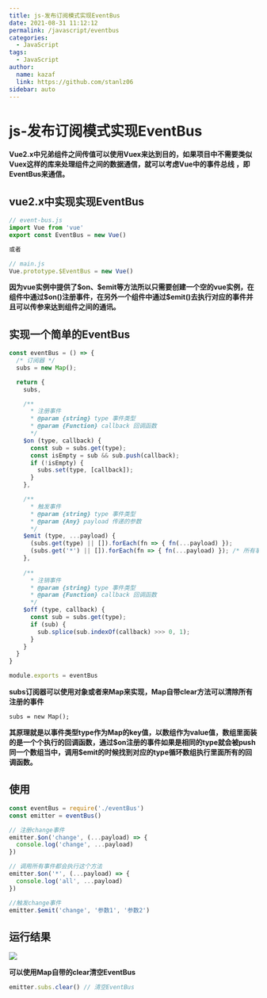 ```yaml
---
title: js-发布订阅模式实现EventBus
date: 2021-08-31 11:12:12
permalink: /javascript/eventbus
categories: 
  - JavaScript
tags: 
  - JavaScript
author: 
  name: kazaf
  link: https://github.com/stanlz06
sidebar: auto
---
```



# js-发布订阅模式实现EventBus

**Vue2.x中兄弟组件之间传值可以使用Vuex来达到目的，如果项目中不需要类似Vuex这样的库来处理组件之间的数据通信，就可以考虑Vue中的事件总线 ，即 EventBus来通信。**

## vue2.x中实现实现EventBus
``` js
// event-bus.js
import Vue from 'vue'
export const EventBus = new Vue()

或者

// main.js
Vue.prototype.$EventBus = new Vue()
```
**因为vue实例中提供了\$on、\$emit等方法所以只需要创建一个空的vue实例，在组件中通过\$on()注册事件，在另外一个组件中通过\$emit()去执行对应的事件并且可以传参来达到组件之间的通讯。**

## 实现一个简单的EventBus
``` js
const eventBus = () => {
  /* 订阅器 */
  subs = new Map();

  return {
    subs,

    /**
      * 注册事件
      * @param {string} type 事件类型
      * @param {Function} callback 回调函数 
      */
    $on (type, callback) {
      const sub = subs.get(type);
      const isEmpty = sub && sub.push(callback);
      if (!isEmpty) {
        subs.set(type, [callback]);
      }
    },

    /**
      * 触发事件
      * @param {string} type 事件类型
      * @param {Any} payload 传递的参数
      */
    $emit (type, ...payload) {
      (subs.get(type) || []).forEach(fn => { fn(...payload) });
      (subs.get('*') || []).forEach(fn => { fn(...payload) }); /* 所有事件类型都执行 */
    },
    
    /**
      * 注销事件
      * @param {string} type 事件类型
      * @param {Function} callback 回调函数 
      */
    $off (type, callback) {
      const sub = subs.get(type);
      if (sub) {
        sub.splice(sub.indexOf(callback) >>> 0, 1);
      }
    }
  }
}

module.exports = eventBus
```

**subs订阅器可以使用对象或者来Map来实现，Map自带clear方法可以清除所有注册的事件**
```
subs = new Map();
```
**其原理就是以事件类型type作为Map的key值，以数组作为value值，数组里面装的是一个个执行的回调函数，通过\$on注册的事件如果是相同的type就会被push同一个数组当中，调用\$emit的时候找到对应的type循环数组执行里面所有的回调函数。**

## 使用
``` js
const eventBus = require('./eventBus')
const emitter = eventBus()

// 注册change事件
emitter.$on('change', (...payload) => {
  console.log('change', ...payload)
})

// 调用所有事件都会执行这个方法
emitter.$on('*', (...payload) => {
  console.log('all', ...payload)
})

//触发change事件
emitter.$emit('change', '参数1', '参数2')
```

## 运行结果
![](https://p3-juejin.byteimg.com/tos-cn-i-k3u1fbpfcp/69c32f18ccfa48abb58d40a95d6f770e~tplv-k3u1fbpfcp-zoom-1.image)

**可以使用Map自带的clear清空EventBus**
``` js
emitter.subs.clear() // 清空EventBus
```